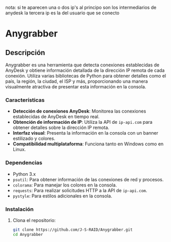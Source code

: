 nota: si te aparecen una o dos ip's al principo son los intermediarios de anydesk la tercera ip es la del usuario que se conecto
# Anygrabber

## Descripción

Anygrabber es una herramienta que detecta conexiones establecidas de AnyDesk y obtiene información detallada de la dirección IP remota de cada conexión. Utiliza varias bibliotecas de Python para obtener detalles como el país, la región, la ciudad, el ISP y más, proporcionando una manera visualmente atractiva de presentar esta información en la consola.

### Características

- **Detección de conexiones AnyDesk**: Monitorea las conexiones establecidas de AnyDesk en tiempo real.
- **Obtención de información de IP**: Utiliza la API de `ip-api.com` para obtener detalles sobre la dirección IP remota.
- **Interfaz visual**: Presenta la información en la consola con un banner estilizado y colores.
- **Compatibilidad multiplataforma**: Funciona tanto en Windows como en Linux.

### Dependencias

- Python 3.x
- `psutil`: Para obtener información de las conexiones de red y procesos.
- `colorama`: Para manejar los colores en la consola.
- `requests`: Para realizar solicitudes HTTP a la API de `ip-api.com`.
- `pystyle`: Para estilos adicionales en la consola.

### Instalación

1. Clona el repositorio:
   ```bash
   git clone https://github.com/J-S-RAID/Anygrabber.git
   cd Anygrabber
